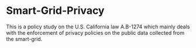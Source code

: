 # Smart-Grid-Privacy
This is a policy study on the U.S. California law A.B-1274 which mainly deals with the 
enforcement of privacy policies on the public data collected from the smart-grid.
